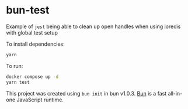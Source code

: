 # bun-test

Example of `jest` being able to clean up open handles when using ioredis with global test setup

To install dependencies:

```bash
yarn
```

To run:

```bash
docker compose up -d
yarn test
```

This project was created using `bun init` in bun v1.0.3. [Bun](https://bun.sh) is a fast all-in-one JavaScript runtime.
